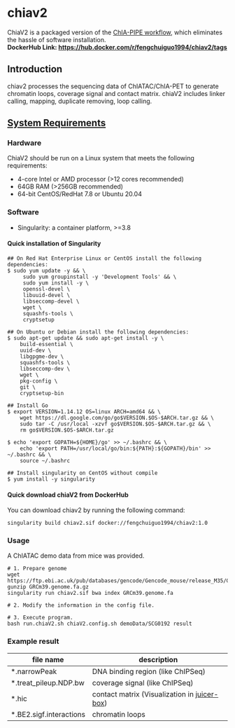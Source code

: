 # chiav2

ChiaV2 is a packaged version of the [ChIA-PIPE workflow](https://github.com/TheJacksonLaboratory/ChIA-PIPE), which eliminates the hassle of software installation. <br/>
**DockerHub Link: https://hub.docker.com/r/fengchuiguo1994/chiav2/tags**

##  Introduction
chiav2 processes the sequencing data of ChIATAC/ChIA-PET to generate chromatin loops, coverage signal and contact matrix. chiaV2 includes linker calling, mapping, duplicate removing, loop calling.

##  [System Requirements](https://sylabs.io/guides/3.8/admin-guide/installation.html)
###   Hardware
ChiaV2 should be run on a Linux system that meets the following requirements:
* 4-core Intel or AMD processor (>12 cores recommended)
* 64GB RAM (>256GB recommended)
* 64-bit CentOS/RedHat 7.8 or Ubuntu 20.04

###   Software
* Singularity: a container platform, >=3.8

####   Quick installation of Singularity
```
## On Red Hat Enterprise Linux or CentOS install the following dependencies:
$ sudo yum update -y && \
     sudo yum groupinstall -y 'Development Tools' && \
     sudo yum install -y \
     openssl-devel \
     libuuid-devel \
     libseccomp-devel \
     wget \
     squashfs-tools \
     cryptsetup

## On Ubuntu or Debian install the following dependencies:
$ sudo apt-get update && sudo apt-get install -y \
    build-essential \
    uuid-dev \
    libgpgme-dev \
    squashfs-tools \
    libseccomp-dev \
    wget \
    pkg-config \
    git \
    cryptsetup-bin

## Install Go
$ export VERSION=1.14.12 OS=linux ARCH=amd64 && \
    wget https://dl.google.com/go/go$VERSION.$OS-$ARCH.tar.gz && \
    sudo tar -C /usr/local -xzvf go$VERSION.$OS-$ARCH.tar.gz && \
    rm go$VERSION.$OS-$ARCH.tar.gz

$ echo 'export GOPATH=${HOME}/go' >> ~/.bashrc && \
    echo 'export PATH=/usr/local/go/bin:${PATH}:${GOPATH}/bin' >> ~/.bashrc && \
    source ~/.bashrc

## Install singularity on CentOS without compile
$ yum install -y singularity
```

####   Quick download chiaV2 from DockerHub
You can download chiav2 by running the following command:
```
singularity build chiav2.sif docker://fengchuiguo1994/chiav2:1.0
```


### Usage
A ChIATAC demo data from mice was provided.
```
# 1. Prepare genome
wget https://ftp.ebi.ac.uk/pub/databases/gencode/Gencode_mouse/release_M35/GRCm39.genome.fa.gz
gunzip GRCm39.genome.fa.gz
singularity run chiav2.sif bwa index GRCm39.genome.fa

# 2. Modify the information in the config file.

# 3. Execute program.
bash run.chiaV2.sh chiaV2.config.sh demoData/SCG0192 result
```

###   Example result
| file name | description |
| ----------- | ----------- |
| *.narrowPeak | DNA binding region (like ChIPSeq) |
| *.treat_pileup.NDP.bw | coverage signal (like ChIPSeq) |
| *.hic | contact matrix (Visualization in [juicer-box](https://aidenlab.org/juicebox/))|
| *.BE2.sigf.interactions | chromatin loops |
